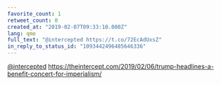```yaml
---
favorite_count: 1
retweet_count: 0
created_at: "2019-02-07T09:33:10.000Z"
lang: qme
full_text: "@intercepted https://t.co/72EcAdUxsZ"
in_reply_to_status_id: "1093442496485646336"
---
```


[@intercepted](https://twitter.com/intercepted)
<https://theintercept.com/2019/02/06/trump-headlines-a-benefit-concert-for-imperialism/>
